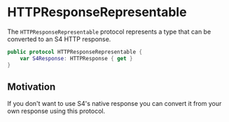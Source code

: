 # HTTPResponseRepresentable

The `HTTPResponseRepresentable` protocol represents a type that can be converted to an S4 HTTP response.

```swift
public protocol HTTPResponseRepresentable {
    var S4Response: HTTPResponse { get }
}
```

## Motivation

If you don't want to use S4's native response you can convert it from your own response using this protocol.